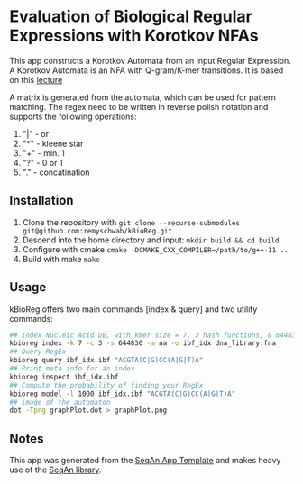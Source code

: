 # Evaluation of Biological Regular Expressions with Korotkov NFAs
This app constructs a Korotkov Automata from an input Regular Expression. A Korotkov Automata is an NFA with Q-gram/K-mer transitions. It is based on this [lecture](https://wiki.postgresql.org/images/6/6c/Index_support_for_regular_expression_search.pdf)

A matrix is generated from the automata, which can be used for pattern matching. The regex need to be written in reverse polish notation and supports the following operations:

1. "|" - or
2. "*" - kleene star
3. "+" - min. 1
4. "?" - 0 or 1
5. "." - concatination


## Installation

1. Clone the repository with
```git clone --recurse-submodules git@github.com:remyschwab/kBioReg.git```
2. Descend into the home directory and input:
```mkdir build && cd build```
3. Configure with cmake ```cmake -DCMAKE_CXX_COMPILER=/path/to/g++-11 ..```
4. Build with make ```make```

## Usage
kBioReg offers two main commands [index & query] and two utility commands:
```bash
## Index Nucleic Acid DB, with kmer size = 7, 3 hash functions, & 644830 bits per Bloom Filter
kbioreg index -k 7 -c 3 -s 644830 -m na -o ibf_idx dna_library.fna
## Query RegEx
kbioreg query ibf_idx.ibf "ACGTA(C|G)CC(A|G|T)A"
## Print meta info for an index
kbioreg inspect ibf_idx.ibf
## Compute the probability of finding your RegEx
kbioreg model -l 1000 ibf_idx.ibf "ACGTA(C|G)CC(A|G|T)A"
## image of the automaton
dot -Tpng graphPlot.dot > graphPlot.png
```

## Notes
This app was generated from the [SeqAn App Template](https://github.com/seqan/app-template) and makes heavy use of the [SeqAn library](https://github.com/seqan/seqan3/tree/4668203ee1526b4ac3dbdc47869bee72253f684c).
